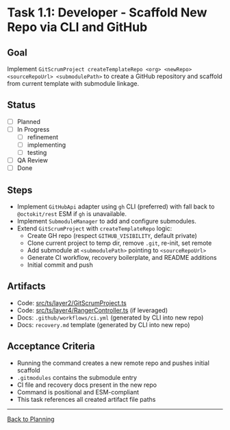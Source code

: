 # Task 1.1: Developer - Scaffold New Repo via CLI and GitHub

## Goal
Implement `GitScrumProject createTemplateRepo <org> <newRepo> <sourceRepoUrl> <submodulePath>` to create a GitHub repository and scaffold from current template with submodule linkage.

## Status
- [ ] Planned
- [ ] In Progress
  - [ ] refinement
  - [ ] implementing
  - [ ] testing
- [ ] QA Review
- [ ] Done

## Steps
- Implement `GitHubApi` adapter using `gh` CLI (preferred) with fall back to `@octokit/rest` ESM if `gh` is unavailable.
- Implement `SubmoduleManager` to add and configure submodules.
- Extend `GitScrumProject` with `createTemplateRepo` logic:
  - Create GH repo (respect `GITHUB_VISIBILITY`, default private)
  - Clone current project to temp dir, remove `.git`, re-init, set remote
  - Add submodule at `<submodulePath>` pointing to `<sourceRepoUrl>`
  - Generate CI workflow, recovery boilerplate, and README additions
  - Initial commit and push

## Artifacts
- Code: [src/ts/layer2/GitScrumProject.ts](../../../src/ts/layer2/GitScrumProject.ts)
- Code: [src/ts/layer4/RangerController.ts](../../../src/ts/layer4/RangerController.ts) (if leveraged)
- Docs: `.github/workflows/ci.yml` (generated by CLI into new repo)
- Docs: `recovery.md` template (generated by CLI into new repo)

## Acceptance Criteria
- Running the command creates a new remote repo and pushes initial scaffold
- `.gitmodules` contains the submodule entry
- CI file and recovery docs present in the new repo
- Command is positional and ESM-compliant
- This task references all created artifact file paths

---

[Back to Planning](./planning.md)